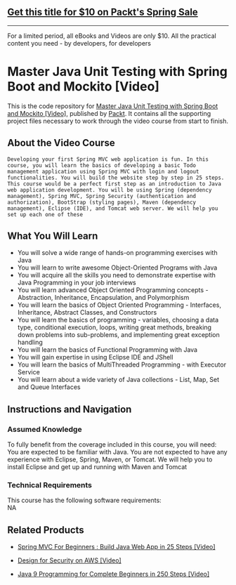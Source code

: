 ## [Get this title for $10 on Packt's Spring Sale](https://www.packt.com/V10590?utm_source=github&utm_medium=packt-github-repo&utm_campaign=spring_10_dollar_2022)
-----
For a limited period, all eBooks and Videos are only $10. All the practical content you need \- by developers, for developers

# Master Java Unit Testing with Spring Boot and Mockito [Video]
This is the code repository for [Master Java Unit Testing with Spring Boot and Mockito [Video]](https://www.packtpub.com/all/java-9-programming-complete-beginners-250-steps-video?utm_source=github&utm_medium=repository&utm_campaign=9781838556976), published by [Packt](https://www.packtpub.com/?utm_source=github). It contains all the supporting project files necessary to work through the video course from start to finish.
## About the Video Course
	Developing your first Spring MVC web application is fun. In this course, you will learn the basics of developing a basic Todo management application using Spring MVC with login and logout functionalities. You will build the website step by step in 25 steps. This course would be a perfect first step as an introduction to Java web application development. You will be using Spring (dependency management), Spring MVC, Spring Security (authentication and authorization), BootStrap (styling pages), Maven (dependency management), Eclipse (IDE), and Tomcat web server. We will help you set up each one of these

<H2>What You Will Learn</H2>
<DIV class=book-info-will-learn-text>
<UL>
<LI>You will solve a wide range of hands-on programming exercises with Java 
<LI>You will learn to write awesome Object-Oriented Programs with Java 
<LI>You will acquire all the skills you need to demonstrate expertise with Java Programming in your job interviews 
<LI>You will learn advanced Object Oriented Programming concepts - Abstraction, Inheritance, Encapsulation, and Polymorphism 
<LI>You will learn the basics of Object Oriented Programming - Interfaces, Inheritance, Abstract Classes, and Constructors 
<LI>You will learn the basics of programming - variables, choosing a data type, conditional execution, loops, writing great methods, breaking down problems into sub-problems, and implementing great exception handling 
<LI>You will learn the basics of Functional Programming with Java 
<LI>You will gain expertise in using Eclipse IDE and JShell 
<LI>You will learn the basics of MultiThreaded Programming - with Executor Service 
<LI>You will learn about a wide variety of Java collections - List, Map, Set and Queue Interfaces </LI></UL></DIV>

## Instructions and Navigation
### Assumed Knowledge
To fully benefit from the coverage included in this course, you will need:<br/>
You are expected to be familiar with Java.
You are not expected to have any experience with Eclipse, Spring, Maven, or Tomcat.
We will help you to install Eclipse and get up and running with Maven and Tomcat
### Technical Requirements
This course has the following software requirements:<br/>
NA

## Related Products
* [Spring MVC For Beginners : Build Java Web App in 25 Steps [Video]](https://www.packtpub.com/all/java-9-programming-complete-beginners-250-steps-video?utm_source=github&utm_medium=repository&utm_campaign=9781838556976)

* [Design for Security on AWS [Video]](https://www.packtpub.com/all/java-9-programming-complete-beginners-250-steps-video?utm_source=github&utm_medium=repository&utm_campaign=9781838556976)

* [Java 9 Programming for Complete Beginners in 250 Steps [Video]](https://www.packtpub.com/all/java-9-programming-complete-beginners-250-steps-video?utm_source=github&utm_medium=repository&utm_campaign=9781838556976)

